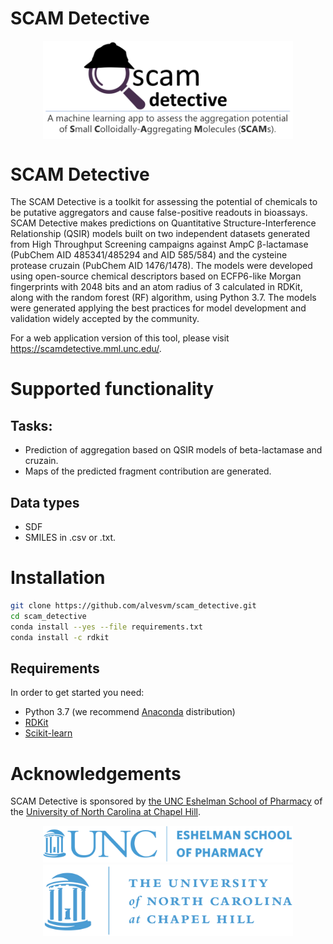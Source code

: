 # SCAM Detective
<p align="center">
  <img align="middle" src="/docs/logo.png" alt="SCAMDetective" width="400px" class="center">
 </p>

# SCAM Detective

The SCAM Detective is a toolkit for assessing the potential of chemicals to be putative aggregators and cause false-positive readouts in bioassays. SCAM Detective makes predictions on Quantitative Structure-Interference Relationship (QSIR) models built on two independent datasets generated from High Throughput Screening campaigns against AmpC β-lactamase (PubChem AID 485341/485294 and AID 585/584) and the cysteine protease cruzain (PubChem AID 1476/1478). The models were developed using open-source chemical descriptors based on ECFP6-like Morgan fingerprints with 2048 bits and an atom radius of 3 calculated in RDKit, along with the random forest (RF) algorithm, using Python 3.7. The models were generated applying the best practices for model development and validation widely accepted by the community.

For a web application version of this tool, please visit https://scamdetective.mml.unc.edu/.

# Supported functionality
## Tasks:
* Prediction of aggregation based on QSIR models of beta-lactamase and cruzain.
* Maps of the predicted fragment contribution are generated.

## Data types
* SDF
* SMILES in .csv or .txt.

# Installation
```bash
git clone https://github.com/alvesvm/scam_detective.git
cd scam_detective
conda install --yes --file requirements.txt
conda install -c rdkit
```

## Requirements
In order to get started you need:
* Python 3.7 (we recommend [Anaconda](https://www.continuum.io/downloads) distribution)
* [RDKit](https://www.rdkit.org/docs/Install.html)
* [Scikit-learn](http://scikit-learn.org/)

# Acknowledgements

SCAM Detective is sponsored by [the UNC Eshelman School of Pharmacy](https://pharmacy.unc.edu/) of the [University of North Carolina at Chapel Hill](https://www.unc.edu/).
<p align="center">
  <img src="./docs/ESOP.png" alt="ESOP" width="400px">
  <img src="./docs/UNCLogo.png" alt="UNC" width="400px">
  <br>
</p>
